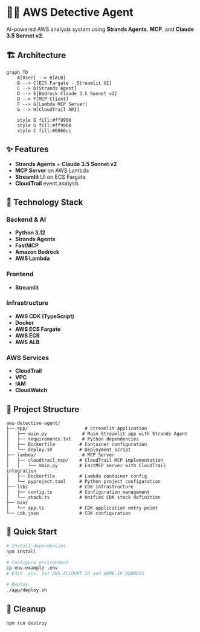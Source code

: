 # 🕵️‍♂️ AWS Detective Agent

AI-powered AWS analysis system using **Strands Agents**, **MCP**, and **Claude 3.5 Sonnet v2**.

## 🏗️ Architecture

```mermaid
graph TD
    A[User] --> B[ALB]
    B --> C[ECS Fargate - Streamlit UI]
    C --> D[Strands Agent]
    D --> E[Bedrock Claude 3.5 Sonnet v2]
    D --> F[MCP Client]
    F --> G[Lambda MCP Server]
    G --> H[CloudTrail API]
    
    style E fill:#ff9900
    style G fill:#ff9900
    style C fill:#0066cc
```

## ✨ Features

- **Strands Agents** + **Claude 3.5 Sonnet v2**
- **MCP Server** on AWS Lambda
- **Streamlit** UI on ECS Fargate
- **CloudTrail** event analysis

## 🚀 Technology Stack

### Backend & AI
- **Python 3.12**
- **Strands Agents**
- **FastMCP**
- **Amazon Bedrock**
- **AWS Lambda**

### Frontend
- **Streamlit**

### Infrastructure
- **AWS CDK (TypeScript)**
- **Docker**
- **AWS ECS Fargate**
- **AWS ECR**
- **AWS ALB**

### AWS Services
- **CloudTrail**
- **VPC**
- **IAM**
- **CloudWatch**

## 📁 Project Structure

```
aws-detective-agent/
├── app/                     # Streamlit Application
│   ├── main.py             # Main Streamlit app with Strands Agent
│   ├── requirements.txt    # Python dependencies
│   ├── Dockerfile         # Container configuration
│   └── deploy.sh          # Deployment script
├── lambda/                 # MCP Server
│   ├── cloudtrail_mcp/    # CloudTrail MCP implementation
│   │   └── main.py        # FastMCP server with CloudTrail integration
│   ├── Dockerfile         # Lambda container config
│   └── pyproject.toml     # Python project configuration
├── lib/                   # CDK Infrastructure
│   ├── config.ts          # Configuration management
│   └── stack.ts           # Unified CDK stack definition
├── bin/
│   └── app.ts             # CDK application entry point
└── cdk.json               # CDK configuration
```

## 🚀 Quick Start

```bash
# Install dependencies
npm install

# Configure environment
cp env.example .env
# Edit .env: Set AWS_ACCOUNT_ID and HOME_IP_ADDRESS

# Deploy
./app/deploy.sh
```

## 🧹 Cleanup

```bash
npm run destroy
```
